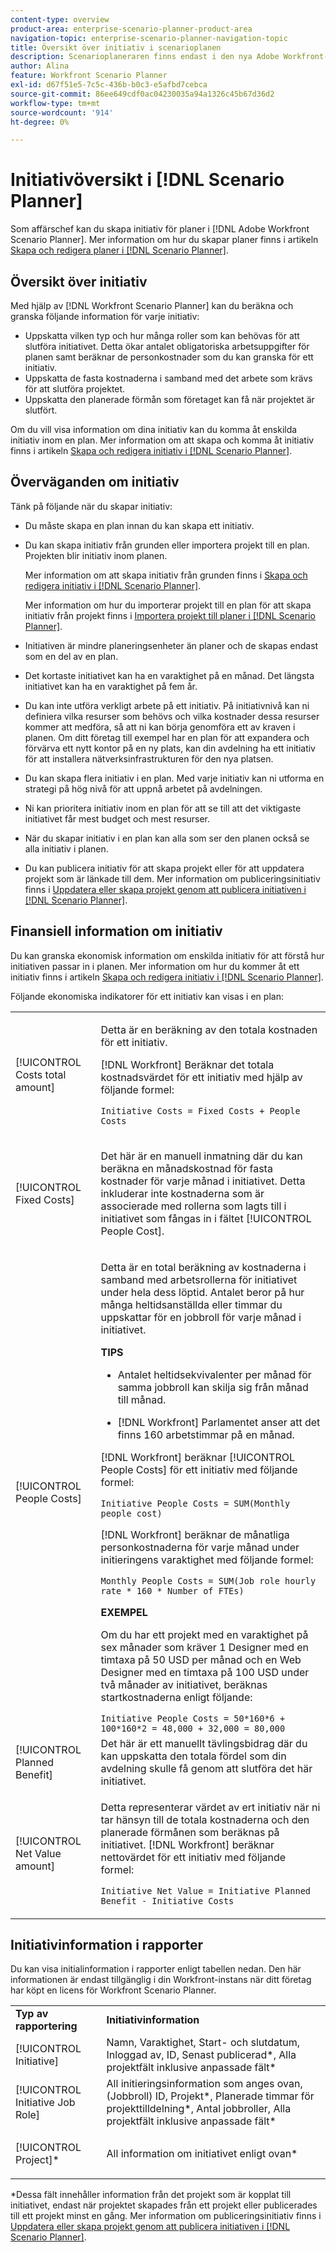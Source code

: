 ```yaml
---
content-type: overview
product-area: enterprise-scenario-planner-product-area
navigation-topic: enterprise-scenario-planner-navigation-topic
title: Översikt över initiativ i scenarioplanen
description: Scenarioplaneraren finns endast i den nya Adobe Workfront-upplevelsen och kräver ytterligare en licens. Mer information om Workfront Scenarioplan finns i Översikt över scenarioplanen.
author: Alina
feature: Workfront Scenario Planner
exl-id: d67f51e5-7c5c-436b-b0c3-e5afbd7cebca
source-git-commit: 86ee649cdf0ac04230035a94a1326c45b67d36d2
workflow-type: tm+mt
source-wordcount: '914'
ht-degree: 0%

---
```


# Initiativöversikt i [!DNL Scenario Planner]

Som affärschef kan du skapa initiativ för planer i [!DNL Adobe Workfront Scenario Planner]. Mer information om hur du skapar planer finns i artikeln [Skapa och redigera planer i  [!DNL Scenario Planner]](../scenario-planner/create-and-edit-plans.md).

## Översikt över initiativ

Med hjälp av [!DNL Workfront Scenario Planner] kan du beräkna och granska följande information för varje initiativ:

* Uppskatta vilken typ och hur många roller som kan behövas för att slutföra initiativet. Detta ökar antalet obligatoriska arbetsuppgifter för planen samt beräknar de personkostnader som du kan granska för ett initiativ.
* Uppskatta de fasta kostnaderna i samband med det arbete som krävs för att slutföra projektet.
* Uppskatta den planerade förmån som företaget kan få när projektet är slutfört.

Om du vill visa information om dina initiativ kan du komma åt enskilda initiativ inom en plan. Mer information om att skapa och komma åt initiativ finns i artikeln [Skapa och redigera initiativ i  [!DNL Scenario Planner]](../scenario-planner/create-and-edit-initiatives.md).

## Överväganden om initiativ

Tänk på följande när du skapar initiativ:

* Du måste skapa en plan innan du kan skapa ett initiativ.
* Du kan skapa initiativ från grunden eller importera projekt till en plan. Projekten blir initiativ inom planen.

  Mer information om att skapa initiativ från grunden finns i [Skapa och redigera initiativ i  [!DNL Scenario Planner]](../scenario-planner/create-and-edit-initiatives.md).

  Mer information om hur du importerar projekt till en plan för att skapa initiativ från projekt finns i [Importera projekt till planer i  [!DNL Scenario Planner]](../scenario-planner/import-projects-to-plans.md).

* Initiativen är mindre planeringsenheter än planer och de skapas endast som en del av en plan.
* Det kortaste initiativet kan ha en varaktighet på en månad. Det längsta initiativet kan ha en varaktighet på fem år.
* Du kan inte utföra verkligt arbete på ett initiativ. På initiativnivå kan ni definiera vilka resurser som behövs och vilka kostnader dessa resurser kommer att medföra, så att ni kan börja genomföra ett av kraven i planen. Om ditt företag till exempel har en plan för att expandera och förvärva ett nytt kontor på en ny plats, kan din avdelning ha ett initiativ för att installera nätverksinfrastrukturen för den nya platsen.
* Du kan skapa flera initiativ i en plan. Med varje initiativ kan ni utforma en strategi på hög nivå för att uppnå arbetet på avdelningen.
* Ni kan prioritera initiativ inom en plan för att se till att det viktigaste initiativet får mest budget och mest resurser.
* När du skapar initiativ i en plan kan alla som ser den planen också se alla initiativ i planen.
* Du kan publicera initiativ för att skapa projekt eller för att uppdatera projekt som är länkade till dem. Mer information om publiceringsinitiativ finns i [Uppdatera eller skapa projekt genom att publicera initiativen i  [!DNL Scenario Planner]](../scenario-planner/publish-scenarios-update-projects.md).

## Finansiell information om initiativ

Du kan granska ekonomisk information om enskilda initiativ för att förstå hur initiativen passar in i planen. Mer information om hur du kommer åt ett initiativ finns i artikeln [Skapa och redigera initiativ i  [!DNL Scenario Planner]](../scenario-planner/create-and-edit-initiatives.md).

Följande ekonomiska indikatorer för ett initiativ kan visas i en plan:

<!--
<p>(NOTE: several instances drafted in the table below!) </p>
-->

<table style="table-layout:auto"> 
 <col> 
 <col> 
 <tbody> 
  <tr> 
   <td role="rowheader">[!UICONTROL Costs total amount]</td> 
   <td> <p style="font-weight: normal;">Detta är en beräkning av den totala kostnaden för ett initiativ. </p> <p style="font-weight: normal;">[!DNL Workfront] Beräknar det totala kostnadsvärdet för ett initiativ med hjälp av följande formel:</p> <p style="font-weight: normal;"><code>Initiative Costs = Fixed Costs + People Costs</code> </p> </td> 
  </tr> 
  <tr> 
   <td role="rowheader">[!UICONTROL Fixed Costs]</td> 
   <td> <p><span style="font-weight: normal;">Det här är en manuell inmatning där du kan beräkna <span>en månadskostnad för fasta kostnader för varje månad i initiativet.</span> Detta inkluderar inte kostnaderna som är associerade med rollerna som lagts till i initiativet som fångas in i fältet [!UICONTROL People Cost].</span> </p> </td> 
  </tr> 
  <tr> 
   <td role="rowheader">[!UICONTROL People Costs]</td> 
   <td> <p style="font-weight: normal;">Detta är en total beräkning av kostnaderna i samband med arbetsrollerna för initiativet under hela dess löptid. Antalet beror på hur många heltidsanställda eller timmar du uppskattar för en jobbroll för varje månad i initiativet. </p> 
     <p><b>TIPS</b>  
     <ul> 
      <li> <p>Antalet heltidsekvivalenter per månad för samma jobbroll kan skilja sig från månad till månad.</p> </li> 
      <li> <p>[!DNL Workfront] Parlamentet anser att det finns 160 arbetstimmar på en månad. </p> </li> 
     </ul> 
     <p>[!DNL Workfront] beräknar [!UICONTROL People Costs] för ett initiativ med följande formel:</p> <p><code>Initiative People Costs = SUM(Monthly people cost)</code> </p> 
    <p> [!DNL Workfront] beräknar de månatliga personkostnaderna för varje månad under initieringens varaktighet med följande formel:</p> 
     <p><code>Monthly People Costs = SUM(Job role hourly rate * 160 * Number of FTEs)</code> </p> 
      <p><b>EXEMPEL</b></p>
      <p>Om du har ett projekt med en varaktighet på sex månader som kräver 1 Designer med en timtaxa på 50 USD per månad och en Web Designer med en timtaxa på 100 USD under två månader av initiativet, beräknas startkostnaderna enligt följande:</p>
      <code>Initiative People Costs = 50*160*6 + 100*160*2 = 48,000 + 32,000 = 80,000</code>        
  </td> 
  </tr> 
  <tr> 
   <td role="rowheader">[!UICONTROL Planned Benefit]</td> 
   <td>Det här är ett manuellt tävlingsbidrag där du kan uppskatta den totala fördel som din avdelning skulle få genom att slutföra det här initiativet. </td> 
  </tr> 
  <tr> 
   <td role="rowheader">[!UICONTROL Net Value amount]</td> 
   <td> <p style="font-weight: normal;">Detta representerar värdet av ert initiativ när ni tar hänsyn till de totala kostnaderna och den planerade förmånen som beräknas på initiativet. [!DNL Workfront] beräknar nettovärdet för ett initiativ med följande formel:</p> <p style="font-weight: normal;"><code>Initiative Net Value = Initiative Planned Benefit - Initiative Costs</code> </p> </td> 
  </tr> 
 </tbody> 
</table>

<!--drafted content from People Costs:
(NOTE: drafted below)</p> 
       <p>Depending on whether the plan is set up to use FTEs or hours, Workfront uses the following formulas to calculate People Cost:</p> 
       <ul> 
        <li> <p>When using FTEs: </p> <p><code>People Costs = SUM(Job role hourly rate * Number of months in the Duration * 160 * Number of FTEs)</code>, where 160 is the total number of working hours in a month. </p> <p class="example" data-mc-autonum="<b>Example: </b>"><span class="autonumber"><span><b>Example: </b></span></span><span style="font-weight: normal;"> When estimating resources using FTEs,(NOTE: drafted and yellow and fix the rest of the sentence)
      <p>When using hours:</p> 
      <p><code>Monthly People Costs = SUM(Job role hourly rate * Number of hours estimated for an initiative)</code> </p> 
      <p>For information about setting up the plan to use hours or FTE, see <a href="../scenario-planner/create-and-edit-plans.md" class="MCXref xref">Create and edit plans in the Scenario Planner</a>.</p>-->

## Initiativinformation i rapporter

Du kan visa initialinformation i rapporter enligt tabellen nedan. Den här informationen är endast tillgänglig i din Workfront-instans när ditt företag har köpt en licens för Workfront Scenario Planner.

<table style="table-layout:auto"> 
 <col> 
 <col> 
 <tbody> 
  <tr> 
   <td><b>Typ av rapportering</b></td> 
   <td><b>Initiativinformation</b></td> 
  </tr> 
  <tr> 
   <td>[!UICONTROL Initiative] </td> 
   <td>Namn, Varaktighet, Start- och slutdatum, Inloggad av, ID, Senast publicerad*, Alla projektfält inklusive anpassade fält*</td> 
  </tr> 
  <tr> 
   <td>[!UICONTROL Initiative Job Role]</td> 
   <td>All initieringsinformation som anges ovan, (Jobbroll) ID, Projekt*, Planerade timmar för projekttilldelning*, Antal jobbroller, Alla projektfält inklusive anpassade fält*</td> 
  </tr> 
  <tr> 
   <td><p>[!UICONTROL Project]*</p></td> 
   <td> <p>All information om initiativet enligt ovan*</p> </td> 
  </tr> 
 </tbody> 
</table>

*Dessa fält innehåller information från det projekt som är kopplat till initiativet, endast när projektet skapades från ett projekt eller publicerades till ett projekt minst en gång. Mer information om publiceringsinitiativ finns i [Uppdatera eller skapa projekt genom att publicera initiativen i  [!DNL Scenario Planner]](../scenario-planner/publish-scenarios-update-projects.md).
